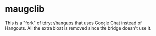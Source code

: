 # maugclib
This is a "fork" of [tdryer/hangups](https://github.com/tdryer/hangups) that uses Google Chat instead of Hangouts.
All the extra bloat is removed since the bridge doesn't use it.

